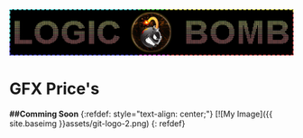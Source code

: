 <img src="assets/git-logo-2.png" class="detail_header">

# GFX Price's

**##Comming Soon**
{:refdef: style="text-align: center;"}
[![My Image]({{ site.baseimg }}assets/git-logo-2.png)
{: refdef}



